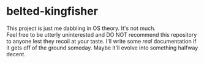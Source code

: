 # belted-kingfisher
This project is just me dabbling in OS theory. It's not much.  
Feel free to be utterly uninterested and DO NOT recommend this repository to anyone lest they recoil at your taste.
I'll write some _real_ documentation if it gets off of the ground someday. Maybe it'll evolve into something halfway decent.
